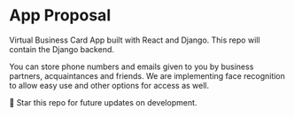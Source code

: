 
# App Proposal

Virtual Business Card App built with React and Django. This repo will contain the Django backend.

You can store phone numbers and emails given to you by business partners, acquaintances and friends. We are implementing face recognition to allow easy use and other options for access as well.  

🌟 Star this repo for future updates on development.
